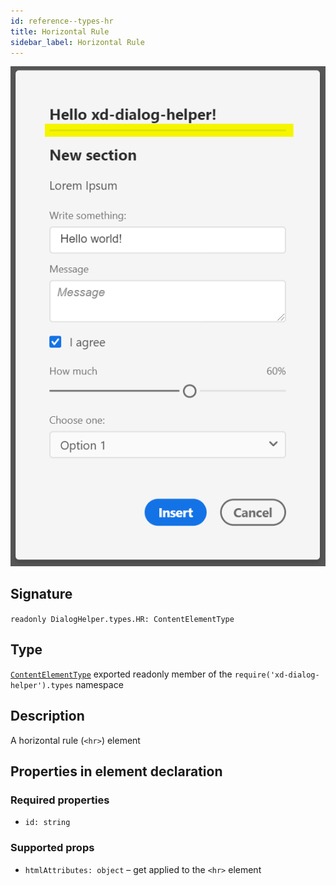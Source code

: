```yaml
---
id: reference--types-hr
title: Horizontal Rule
sidebar_label: Horizontal Rule
---
```


![](assets/element-hr.png)

## Signature
`readonly DialogHelper.types.HR: ContentElementType`

## Type
[`ContentElementType`](reference--ContentElementType.html) exported readonly member of the `require('xd-dialog-helper').types` namespace

## Description
A horizontal rule (`<hr>`) element

## Properties in element declaration
### Required properties
- `id: string`

 ### Supported props
 - `htmlAttributes: object` – get applied to the `<hr>` element